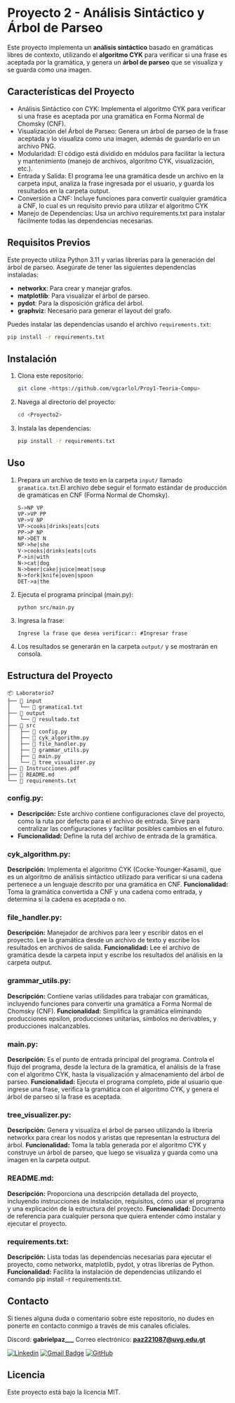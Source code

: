 
# Proyecto 2 - Análisis Sintáctico y Árbol de Parseo

Este proyecto implementa un **análisis sintáctico** basado en gramáticas libres de contexto, utilizando el **algoritmo CYK** para verificar si una frase es aceptada por la gramática, y genera un **árbol de parseo** que se visualiza y se guarda como una imagen.

## Características del Proyecto

- Análisis Sintáctico con CYK: Implementa el algoritmo CYK para verificar si una frase es aceptada por una gramática en Forma Normal de Chomsky (CNF).
- Visualización del Árbol de Parseo: Genera un árbol de parseo de la frase aceptada y lo visualiza como una imagen, además de guardarlo en un archivo PNG.
- Modularidad: El código está dividido en módulos para facilitar la lectura y mantenimiento (manejo de archivos, algoritmo CYK, visualización, etc.).
- Entrada y Salida: El programa lee una gramática desde un archivo en la carpeta input, analiza la frase ingresada por el usuario, y guarda los resultados en la carpeta output.
- Conversión a CNF: Incluye funciones para convertir cualquier gramática a CNF, lo cual es un requisito previo para utilizar el algoritmo CYK
- Manejo de Dependencias: Usa un archivo requirements.txt para instalar fácilmente todas las dependencias necesarias.

## Requisitos Previos

Este proyecto utiliza Python 3.11 y varias librerías para la generación del árbol de parseo. Asegúrate de tener las siguientes dependencias instaladas:

- **networkx**: Para crear y manejar grafos.
- **matplotlib**: Para visualizar el árbol de parseo.
- **pydot**: Para la disposición gráfica del árbol.
- **graphviz**: Necesario para generar el layout del grafo.

Puedes instalar las dependencias usando el archivo `requirements.txt`:

```bash
pip install -r requirements.txt
```


## Instalación

1. Clona este repositorio:
    ```bash
    git clone <https://github.com/vgcarlol/Proy1-Teoria-Compu>
    ```
2. Navega al directorio del proyecto:
    ```bash
    cd <Proyecto2>
    ```
3. Instala las dependencias:
    ```bash
    pip install -r requirements.txt
    ```

## Uso

1. Prepara un archivo de texto en la carpeta `input/` llamado `gramatica.txt`.El archivo debe seguir el formato estándar de producción de gramáticas en CNF (Forma Normal de Chomsky).
    ```
    S->NP VP
    VP->VP PP
    VP->V NP
    VP->cooks|drinks|eats|cuts
    PP->P NP
    NP->DET N
    NP->he|she
    V->cooks|drinks|eats|cuts
    P->in|with
    N->cat|dog
    N->beer|cake|juice|meat|soup
    N->fork|knife|oven|spoon
    DET->a|the
    ```
3. Ejecuta el programa principal (main.py):

    ```
    python src/main.py
    ```

4. Ingresa la frase:
    ```
    Ingrese la frase que desea verificar:: #Ingresar frase
    ```
5. Los resultados se generarán en la carpeta `output/` y se mostrarán en consola.

## Estructura del Proyecto

```
📦 Laboratorio7
├── 📂 input
│   └── 📜 gramatica1.txt
├── 📂 output
│   └── 📜 resultado.txt
├── 📂 src
│   ├── 📜 config.py
│   ├── 📜 cyk_algorithm.py
│   ├── 📜 file_handler.py
│   ├── 📜 grammar_utils.py
│   ├── 📜 main.py
│   └── 📜 tree_visualizer.py
├── 📜 Instrucciones.pdf
├── 📜 README.md
└── 📜 requirements.txt
```


### config.py:

- **Descripción:** Este archivo contiene configuraciones clave del proyecto, como la ruta por defecto para el archivo de entrada. Sirve para centralizar las configuraciones y facilitar posibles cambios en el futuro.
- **Funcionalidad:** Define la ruta del archivo de entrada de la gramática.

### cyk_algorithm.py:

**Descripción:** Implementa el algoritmo CYK (Cocke-Younger-Kasami), que es un algoritmo de análisis sintáctico utilizado para verificar si una cadena pertenece a un lenguaje descrito por una gramática en CNF.
**Funcionalidad:** Toma la gramática convertida a CNF y una cadena como entrada, y determina si la cadena es aceptada o no.

### file_handler.py:

**Descripción:** Manejador de archivos para leer y escribir datos en el proyecto. Lee la gramática desde un archivo de texto y escribe los resultados en archivos de salida.
**Funcionalidad:** Lee el archivo de gramática desde la carpeta input y escribe los resultados del análisis en la carpeta output.

### grammar_utils.py:

**Descripción:** Contiene varias utilidades para trabajar con gramáticas, incluyendo funciones para convertir una gramática a Forma Normal de Chomsky (CNF).
**Funcionalidad:** Simplifica la gramática eliminando producciones epsilon, producciones unitarias, símbolos no derivables, y producciones inalcanzables.

### main.py:

**Descripción:** Es el punto de entrada principal del programa. Controla el flujo del programa, desde la lectura de la gramática, el análisis de la frase con el algoritmo CYK, hasta la visualización y almacenamiento del árbol de parseo.
**Funcionalidad:** Ejecuta el programa completo, pide al usuario que ingrese una frase, verifica la gramática con el algoritmo CYK, y genera el árbol de parseo si la frase es aceptada.

### tree_visualizer.py:

**Descripción:** Genera y visualiza el árbol de parseo utilizando la librería networkx para crear los nodos y aristas que representan la estructura del árbol.
**Funcionalidad:** Toma la tabla generada por el algoritmo CYK y construye un árbol de parseo, que luego se visualiza y guarda como una imagen en la carpeta output.

### README.md:

**Descripción:** Proporciona una descripción detallada del proyecto, incluyendo instrucciones de instalación, requisitos, cómo usar el programa y una explicación de la estructura del proyecto.
**Funcionalidad:** Documento de referencia para cualquier persona que quiera entender cómo instalar y ejecutar el proyecto.

### requirements.txt:

**Descripción:** Lista todas las dependencias necesarias para ejecutar el proyecto, como networkx, matplotlib, pydot, y otras librerías de Python.
**Funcionalidad:** Facilita la instalación de dependencias utilizando el comando pip install -r requirements.txt.

## Contacto

Si tienes alguna duda o comentario sobre este repositorio, no dudes en ponerte en contacto conmigo a través de mis canales oficiales.

Discord: **gabrielpaz___**
Correo electrónico: **paz221087@uvg.edu.gt**  

[![Linkedin](https://img.shields.io/badge/-gabrielpaz-blue?style=flat-square&logo=Linkedin&logoColor=white&link=LINK-DO-SEU-LINKEDIN)](https://www.linkedin.com/in/gabriel-paz-gapg/)
[![Gmail Badge](https://img.shields.io/badge/-paz221087@uvg.edu.gt-006bed?style=flat-square&logo=Gmail&logoColor=white&link=mailto:SEU-EMAIL)](mailto:paz221087@uvg.edu.gt)
[![GitHub](https://img.shields.io/github/followers/iuricode?label=follow&style=social)](LINK-DO-SEU-GITHUB)

## Licencia

Este proyecto está bajo la licencia MIT.
